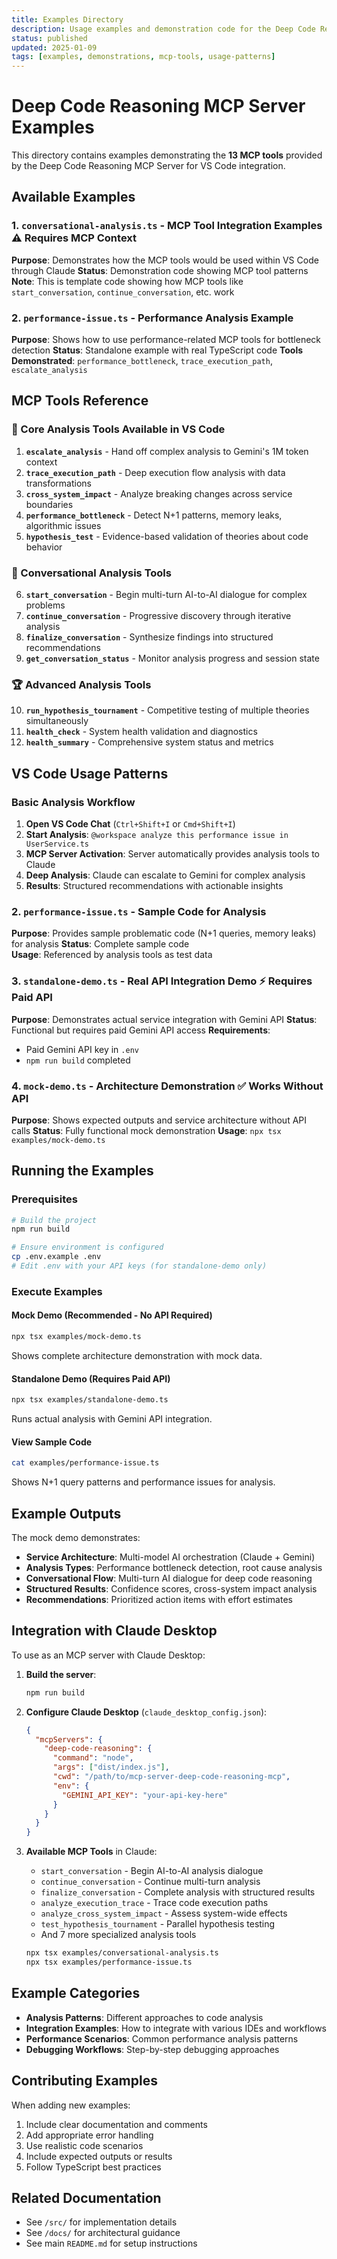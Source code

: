 ```yaml
---
title: Examples Directory
description: Usage examples and demonstration code for the Deep Code Reasoning MCP Server
status: published
updated: 2025-01-09
tags: [examples, demonstrations, mcp-tools, usage-patterns]
---
```


# Deep Code Reasoning MCP Server Examples

This directory contains examples demonstrating the **13 MCP tools** provided by the Deep Code Reasoning MCP Server for VS Code integration.

## Available Examples

### 1. `conversational-analysis.ts` - MCP Tool Integration Examples ⚠️ Requires MCP Context

**Purpose**: Demonstrates how the MCP tools would be used within VS Code through Claude
**Status**: Demonstration code showing MCP tool patterns  
**Note**: This is template code showing how MCP tools like `start_conversation`, `continue_conversation`, etc. work

### 2. `performance-issue.ts` - Performance Analysis Example

**Purpose**: Shows how to use performance-related MCP tools for bottleneck detection
**Status**: Standalone example with real TypeScript code
**Tools Demonstrated**: `performance_bottleneck`, `trace_execution_path`, `escalate_analysis`

## MCP Tools Reference

### 🔧 Core Analysis Tools Available in VS Code

1. **`escalate_analysis`** - Hand off complex analysis to Gemini's 1M token context  
2. **`trace_execution_path`** - Deep execution flow analysis with data transformations
3. **`cross_system_impact`** - Analyze breaking changes across service boundaries
4. **`performance_bottleneck`** - Detect N+1 patterns, memory leaks, algorithmic issues
5. **`hypothesis_test`** - Evidence-based validation of theories about code behavior

### 💬 Conversational Analysis Tools

6. **`start_conversation`** - Begin multi-turn AI-to-AI dialogue for complex problems
7. **`continue_conversation`** - Progressive discovery through iterative analysis
8. **`finalize_conversation`** - Synthesize findings into structured recommendations
9. **`get_conversation_status`** - Monitor analysis progress and session state

### 🏆 Advanced Analysis Tools

10. **`run_hypothesis_tournament`** - Competitive testing of multiple theories simultaneously
11. **`health_check`** - System health validation and diagnostics
12. **`health_summary`** - Comprehensive system status and metrics

## VS Code Usage Patterns

### Basic Analysis Workflow

1. **Open VS Code Chat** (`Ctrl+Shift+I` or `Cmd+Shift+I`)
2. **Start Analysis**: `@workspace analyze this performance issue in UserService.ts`
3. **MCP Server Activation**: Server automatically provides analysis tools to Claude
4. **Deep Analysis**: Claude can escalate to Gemini for complex analysis
5. **Results**: Structured recommendations with actionable insights

### 2. `performance-issue.ts` - Sample Code for Analysis

**Purpose**: Provides sample problematic code (N+1 queries, memory leaks) for analysis
**Status**: Complete sample code  
**Usage**: Referenced by analysis tools as test data

### 3. `standalone-demo.ts` - Real API Integration Demo ⚡ Requires Paid API

**Purpose**: Demonstrates actual service integration with Gemini API
**Status**: Functional but requires paid Gemini API access
**Requirements**:

- Paid Gemini API key in `.env`
- `npm run build` completed

### 4. `mock-demo.ts` - Architecture Demonstration ✅ Works Without API

**Purpose**: Shows expected outputs and service architecture without API calls
**Status**: Fully functional mock demonstration
**Usage**: `npx tsx examples/mock-demo.ts`

## Running the Examples

### Prerequisites

```bash
# Build the project
npm run build

# Ensure environment is configured
cp .env.example .env
# Edit .env with your API keys (for standalone-demo only)
```

### Execute Examples

#### Mock Demo (Recommended - No API Required)

```bash
npx tsx examples/mock-demo.ts
```

Shows complete architecture demonstration with mock data.

#### Standalone Demo (Requires Paid API)

```bash
npx tsx examples/standalone-demo.ts
```

Runs actual analysis with Gemini API integration.

#### View Sample Code

```bash
cat examples/performance-issue.ts
```

Shows N+1 query patterns and performance issues for analysis.

## Example Outputs

The mock demo demonstrates:

- **Service Architecture**: Multi-model AI orchestration (Claude + Gemini)
- **Analysis Types**: Performance bottleneck detection, root cause analysis
- **Conversational Flow**: Multi-turn AI dialogue for deep code reasoning
- **Structured Results**: Confidence scores, cross-system impact analysis
- **Recommendations**: Prioritized action items with effort estimates

## Integration with Claude Desktop

To use as an MCP server with Claude Desktop:

1. **Build the server**:
   ```bash
   npm run build
   ```

2. **Configure Claude Desktop** (`claude_desktop_config.json`):
   ```json
   {
     "mcpServers": {
       "deep-code-reasoning": {
         "command": "node",
         "args": ["dist/index.js"],
         "cwd": "/path/to/mcp-server-deep-code-reasoning-mcp",
         "env": {
           "GEMINI_API_KEY": "your-api-key-here"
         }
       }
     }
   }
   ```

3. **Available MCP Tools** in Claude:
   - `start_conversation` - Begin AI-to-AI analysis dialogue
   - `continue_conversation` - Continue multi-turn analysis
   - `finalize_conversation` - Complete analysis with structured results
   - `analyze_execution_trace` - Trace code execution paths
   - `analyze_cross_system_impact` - Assess system-wide effects
   - `test_hypothesis_tournament` - Parallel hypothesis testing
   - And 7 more specialized analysis tools
   ```bash
   npx tsx examples/conversational-analysis.ts
   npx tsx examples/performance-issue.ts
   ```

## Example Categories

- **Analysis Patterns**: Different approaches to code analysis
- **Integration Examples**: How to integrate with various IDEs and workflows
- **Performance Scenarios**: Common performance analysis patterns
- **Debugging Workflows**: Step-by-step debugging approaches

## Contributing Examples

When adding new examples:

1. Include clear documentation and comments
2. Add appropriate error handling
3. Use realistic code scenarios
4. Include expected outputs or results
5. Follow TypeScript best practices

## Related Documentation

- See `/src/` for implementation details
- See `/docs/` for architectural guidance
- See main `README.md` for setup instructions
